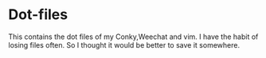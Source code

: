 Dot-files
=========
This contains the dot files of my Conky,Weechat and vim. I have the habit of losing files often.
So I thought it would be better to save it somewhere.

